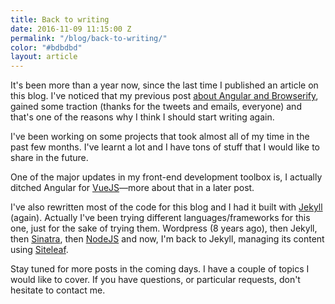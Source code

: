 ```yaml
---
title: Back to writing
date: 2016-11-09 11:15:00 Z
permalink: "/blog/back-to-writing/"
color: "#bdbdbd"
layout: article
---
```


It's been more than a year now, since the last time I published an article on this blog. I've noticed that my previous post [about Angular and Browserify](http://omarfouad.com/blog/2015/03/21/advanced-angularjs-structure-with-gulp-node-and-browserify/), gained some traction (thanks for the tweets and emails, everyone) and that's one of the reasons why I think I should start writing again.

I've been working on some projects that took almost all of my time in the past few months. I've learnt a lot and I have tons of stuff that I would like to share in the future.

One of the major updates in my front-end development toolbox is, I actually ditched Angular for [VueJS](http://vuejs.org)—more about that in a later post.

I've also rewritten most of the code for this blog and I had it built with [Jekyll](http://jekyllrb.com) (again). Actually I've been trying different languages/frameworks for this one, just for the sake of trying them. Wordpress (8 years ago), then Jekyll, then [Sinatra](http://www.sinatrarb.com/), then [NodeJS](https://nodejs.org) and now, I'm back to Jekyll, managing its content using [Siteleaf](http://siteleaf.com).

Stay tuned for more posts in the coming days. I have a couple of topics I would like to cover. If you have questions, or particular requests, don't hesitate to contact me. 
